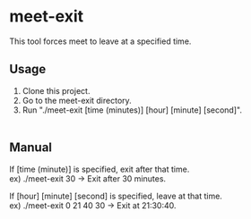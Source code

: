 # meet-exit
This tool forces meet to leave at a specified time.

## Usage
1. Clone this project.
2. Go to the meet-exit directory.
3. Run "./meet-exit [time (minutes)] [hour] [minute] [second]".
<br><br>

## Manual
If [time (minute)] is specified, exit after that time.
<br>
ex) ./meet-exit 30  → Exit after 30 minutes.

If [hour] [minute] [second] is specified, leave at that time.
<br>
ex) ./meet-exit 0 21 40 30 → Exit at 21:30:40.
